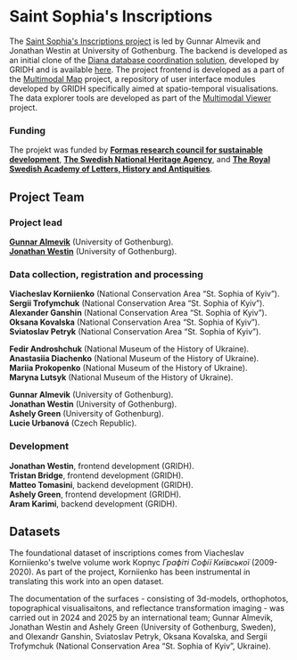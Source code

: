 # Saint Sophia's Inscriptions

The <a href="https://www.gu.se/en/research/digital-documentation-of-inscriptions-in-the-saint-sophia-cathedral-in-kyiv">Saint Sophia's Inscriptions project</a> is led by Gunnar Almevik and Jonathan Westin at University of Gothenburg. The backend is developed as an initial clone of the [Diana database coordination solution](https://github.com/gu-gridh/diana-backend), developed by GRIDH and is available <a href="https://github.com/gu-gridh/Saint_Sophia/">here</a>. The project frontend is developed as a part of the <a href="https://github.com/gu-gridh/multimodal-map#multimodal-map">Multimodal Map</a> project, a repository of user interface modules developed by GRIDH specifically aimed at spatio-temporal visualisations. The data explorer tools are developed as part of the <a href="https://github.com/gu-gridh/multimodal-viewer#multimodal-viewer">Multimodal Viewer</a> project.

### Funding
The projekt was funded by <a href="https://www.formas.se">**Formas research council for sustainable development**</a>, <a href="https://www.raa.se/">**The Swedish National Heritage Agency**</a>, and <a href="https://www.vitterhetsakademien.se/">**The Royal Swedish Academy of Letters, History and Antiquities**</a>.

## Project Team

### Project lead
<a href="https://www.gu.se/om-universitetet/hitta-person/gunnaralmevik">**Gunnar Almevik**</a> (University of Gothenburg).  
<a href="https://www.gu.se/om-universitetet/hitta-person/jonathanwestin">**Jonathan Westin**</a>  (University of Gothenburg).

### Data collection, registration and processing
**Viacheslav Korniienko** (National Conservation Area “St. Sophia of Kyiv”).  
**Sergii Trofymchuk** (National Conservation Area “St. Sophia of Kyiv”).  
**Alexander Ganshin** (National Conservation Area “St. Sophia of Kyiv”).  
**Oksana Kovalska** (National Conservation Area “St. Sophia of Kyiv”).  
**Sviatoslav Petryk** (National Conservation Area “St. Sophia of Kyiv”).  

**Fedir Androshchuk** (National Museum of the History of Ukraine).  
**Anastasiia Diachenko** (National Museum of the History of Ukraine).  
**Mariia Prokopenko** (National Museum of the History of Ukraine).  
**Maryna Lutsyk** (National Museum of the History of Ukraine).  

**Gunnar Almevik** (University of Gothenburg).  
**Jonathan Westin** (University of Gothenburg).  
**Ashely Green** (University of Gothenburg).  
**Lucie Urbanová** (Czech Republic).  

### Development
**Jonathan Westin**, frontend development (GRIDH).  
**Tristan Bridge**, frontend development (GRIDH).  
**Matteo Tomasini**, backend development (GRIDH).  
**Ashely Green**, frontend development (GRIDH).  
**Aram Karimi**, backend development (GRIDH).    



## Datasets
The foundational dataset of inscriptions comes from Viacheslav Korniienko's twelve volume work Корпус _Графіті Софії Київської_ (2009-2020). As part of the project, Korniienko has been instrumental in translating this work into an open dataset.

The documentation of the surfaces - consisting of 3d-models, orthophotos, topographical visualisaitons, and reflectance transformation imaging - was carried out in 2024 and 2025 by an international team; Gunnar Almevik, Jonathan Westin and Ashely Green (University of Gothenburg, Sweden), and Olexandr Ganshin, Sviatoslav Petryk, Oksana Kovalska, and Sergii Trofymchuk (National Conservation Area “St. Sophia of Kyiv”, Ukraine).

